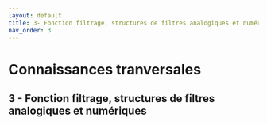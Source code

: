 ```yaml
---
layout: default
title: 3- Fonction filtrage, structures de filtres analogiques et numériques
nav_order: 3
---
```


# Connaissances tranversales

## 3 - Fonction filtrage, structures de filtres analogiques et numériques
